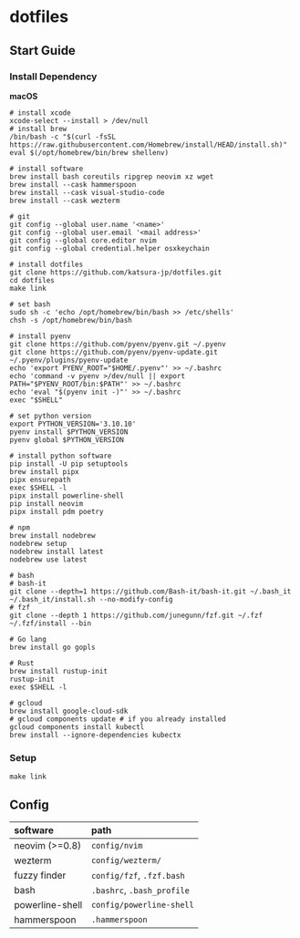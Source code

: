 # dotfiles

## Start Guide

### Install Dependency
**macOS**
```
# install xcode
xcode-select --install > /dev/null
# install brew
/bin/bash -c "$(curl -fsSL https://raw.githubusercontent.com/Homebrew/install/HEAD/install.sh)"
eval $(/opt/homebrew/bin/brew shellenv)

# install software
brew install bash coreutils ripgrep neovim xz wget
brew install --cask hammerspoon
brew install --cask visual-studio-code
brew install --cask wezterm

# git
git config --global user.name '<name>'
git config --global user.email '<mail address>'
git config --global core.editor nvim
git config --global credential.helper osxkeychain

# install dotfiles
git clone https://github.com/katsura-jp/dotfiles.git
cd dotfiles
make link

# set bash
sudo sh -c 'echo /opt/homebrew/bin/bash >> /etc/shells'
chsh -s /opt/homebrew/bin/bash

# install pyenv
git clone https://github.com/pyenv/pyenv.git ~/.pyenv
git clone https://github.com/pyenv/pyenv-update.git ~/.pyenv/plugins/pyenv-update
echo 'export PYENV_ROOT="$HOME/.pyenv"' >> ~/.bashrc
echo 'command -v pyenv >/dev/null || export PATH="$PYENV_ROOT/bin:$PATH"' >> ~/.bashrc
echo 'eval "$(pyenv init -)"' >> ~/.bashrc
exec "$SHELL"

# set python version
export PYTHON_VERSION='3.10.10'
pyenv install $PYTHON_VERSION
pyenv global $PYTHON_VERSION

# install python software
pip install -U pip setuptools
brew install pipx
pipx ensurepath
exec $SHELL -l
pipx install powerline-shell
pip install neovim
pipx install pdm poetry

# npm
brew install nodebrew
nodebrew setup
nodebrew install latest
nodebrew use latest

# bash
# bash-it
git clone --depth=1 https://github.com/Bash-it/bash-it.git ~/.bash_it
~/.bash_it/install.sh --no-modify-config
# fzf
git clone --depth 1 https://github.com/junegunn/fzf.git ~/.fzf
~/.fzf/install --bin

# Go lang
brew install go gopls

# Rust
brew install rustup-init
rustup-init
exec $SHELL -l

# gcloud
brew install google-cloud-sdk
# gcloud components update # if you already installed
gcloud components install kubectl
brew install --ignore-dependencies kubectx
```

### Setup
```
make link
```

## Config
| software | path |
| :--      | :--  |
| neovim (>=0.8)  | `config/nvim` |
| wezterm | `config/wezterm/` |
| fuzzy finder | `config/fzf`, `.fzf.bash` |
| bash | `.bashrc`, `.bash_profile` |
| powerline-shell | `config/powerline-shell` |
| hammerspoon | `.hammerspoon` |



